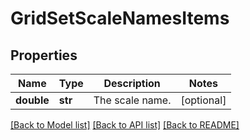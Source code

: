 # GridSetScaleNamesItems

## Properties
Name | Type | Description | Notes
------------ | ------------- | ------------- | -------------
**double** | **str** | The scale name. | [optional] 

[[Back to Model list]](../README.md#documentation-for-models) [[Back to API list]](../README.md#documentation-for-api-endpoints) [[Back to README]](../README.md)


